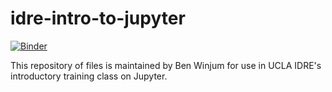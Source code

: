 # idre-intro-to-jupyter

[![Binder](https://mybinder.org/badge_logo.svg)](https://mybinder.org/v2/gh/benjum/idre-intro-to-jupyter/master)

This repository of files is maintained by Ben Winjum for use in UCLA IDRE's introductory training class on Jupyter.